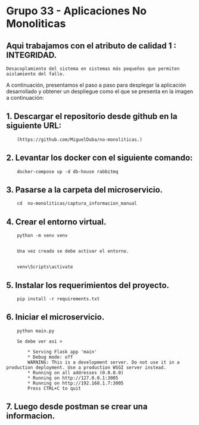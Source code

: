 # Grupo 33 - Aplicaciones No Monoliticas


## Aqui trabajamos con el atributo de calidad 1 : INTEGRIDAD.

    Desacoplamiento del sistema en sistemas más pequeños que permiten aislamiento del fallo.

A continuación, presentamos el paso a paso para desplegar la aplicación desarrollado y obtener un despliegue como el que se presenta en la imagen a continuación:

## 1. Descargar el repositorio desde github en la siguiente URL: 
        (https://github.com/MiguelDuba/no-monoliticas.)

## 2. Levantar los docker con el siguiente comando: 
        
        docker-compose up -d db-house rabbitmq
        

## 3. Pasarse a la carpeta del microservicio.
        
        cd  no-monoliticas/captura_informacion_manual
        

## 4. Crear el entorno virtual.
        
        
        python -m venv venv
        
        
        Una vez creado se debe activar el entorno.

        
        venv\Scripts\activate
        

## 5. Instalar los requerimientos del proyecto.
        
        pip install -r requirements.txt
        

## 6. Iniciar el microservicio.
        python main.py

        Se debe ver asi >

            * Serving Flask app 'main'
            * Debug mode: off
            WARNING: This is a development server. Do not use it in a production deployment. Use a production WSGI server instead.
            * Running on all addresses (0.0.0.0)
            * Running on http://127.0.0.1:3005
            * Running on http://192.168.1.7:3005
            Press CTRL+C to quit

## 7. Luego desde postman se crear una informacion.



